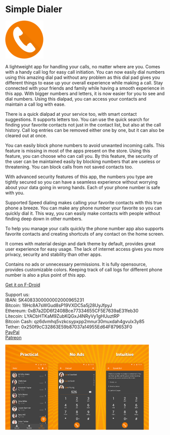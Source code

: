 # Simple Dialer
<img alt="Logo" src="graphics/icon.png" width="120" />

A lightweight app for handling your calls, no matter where are you. Comes with a handy call log for easy call initiation. You can now easily dial numbers using this amazing dial pad without any problem as this dial pad gives you different things to ease up your overall experience while making a call. Stay connected with your friends and family while having a smooth experience in this app. With bigger numbers and letters, it is now easier for you to see and dial numbers. Using this dialpad, you can access your contacts and maintain a call log with ease.

There is a quick dialpad at your service too, with smart contact suggestions. It supports letters too. You can use the quick search for finding your favorite contacts not just in the contact list, but also at the call history. Call log entries can be removed either one by one, but it can also be cleared out at once.

You can easily block phone numbers to avoid unwanted incoming calls. This feature is missing in most of the apps present on the store. Using this feature, you can choose who can call you. By this feature, the security of the user can be maintained easily by blocking numbers that are useless or threatening. You can block calls from not saved contacts too.

With advanced security features of this app, the numbers you type are tightly secured so you can have a seamless experience without worrying about your data going in wrong hands. Each of your phone number is safe with you. 

Supported Speed dialing makes calling your favorite contacts with this true phone a breeze. You can make any phone number your favorite so you can quickly dial it. This way, you can easily make contacts with people without finding deep down in other numbers.

To help you manage your calls quickly the phone number app also supports favorite contacts and creating shortcuts of any contact on the home screen.

It comes with material design and dark theme by default, provides great user experience for easy usage. The lack of internet access gives you more privacy, security and stability than other apps.

Contains no ads or unnecessary permissions. It is fully opensource, provides customizable colors. Keeping track of call logs for different phone number is also a plus point of this app.

<a href="https://f-droid.org/packages/com.phon.dialer">Get it on F-Droid</a>

Support us:  
IBAN: SK4083300000002000965231  
Bitcoin: 19Hc8A7sWGud8sP19VXDC5a5j28UyJfpyJ  
Ethereum: 0xB7a2DD6f2408Bce77334655CF5E7639aE31feb30  
Litecoin: LYACbHTKaM9ZubKQGxJ4NRyVy1gHUuztRP  
Bitcoin Cash: qz6dvmhq5vzkcsypxpp2mnur30muxdah4gvulx3y85  
Tether: 0x250f9cC32863E59b87037a14955Ed64F879653F0  
<a href="https://paypal.me/SimpleMobileTools?country.x=SK&locale.x=en_US">PayPal</a>  
<a href="https://www.patreon.com/tiborkaputa">Patreon</a>

<div style="display:flex;">
<img alt="App image" src="fastlane/metadata/android/en-US/images/phoneScreenshots/1_en-US.jpeg" width="30%">
<img alt="App image" src="fastlane/metadata/android/en-US/images/phoneScreenshots/2_en-US.jpeg" width="30%">
<img alt="App image" src="fastlane/metadata/android/en-US/images/phoneScreenshots/3_en-US.jpeg" width="30%">
</div>
